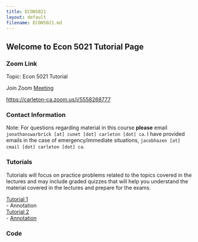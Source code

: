 ```yaml
---
title: ECON5021
layout: default
filename: ECON5021.md
--- 
```

## Welcome to Econ 5021 Tutorial Page

### Zoom Link
Topic: Econ 5021 Tutorial

Join Zoom [Meeting](https://carleton-ca.zoom.us/j/5558268777)

https://carleton-ca.zoom.us/j/5558268777


### Contact Information  
Note: For questions regarding material in this course **please** email `jonathanswarbrick [at] cunet [dot] carleton [dot] ca`. I have provided emails in the case of emergency/immediate situations, `jacobhazen [at] cmail [dot] carleton [dot] ca`.  




### Tutorials  
Tutorials will focus on practice problems related to the topics covered in the lectures and may include
graded quizzes that will help you understand the material covered in the lectures and prepare for the
exams.  

[Tutorial 1](https://drive.google.com/file/d/1_Pfq1O2tm3MTF6p1ant4HVepE33Ml2wt/view?usp=sharing)  
    - Annotation  
[Tutorial 2](https://drive.google.com/file/d/1k54KuzFraQnq3VF52MLl_ejOB15I4IeI/view?usp=sharing)  
    - [Annotation](https://drive.google.com/file/d/1nEI_phiFDl066OQwktDBhMT5eKB2iqSy/view?usp=sharing)
### Code



